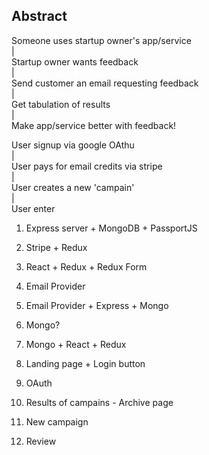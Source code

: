 ## Abstract

Someone uses startup owner's app/service    
|     
Startup owner wants feedback    
|    
Send customer an email requesting feedback    
|    
Get tabulation of results    
|    
Make app/service better with feedback!    



User signup via google OAthu    
|    
User pays for email credits via stripe    
|    
User creates a new 'campain'    
|    
User enter



1. Express server + MongoDB + PassportJS
2. Stripe + Redux
3. React + Redux + Redux Form
4. Email Provider
5. Email Provider + Express + Mongo
6. Mongo?
7. Mongo + React + Redux


1. Landing page + Login button
2. OAuth 
3. Results of campains - Archive page
4. New campaign
5. Review







